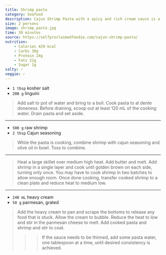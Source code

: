 ```yaml
---
title: Shrimp pasta
category: Seafood
description: Cajun Shrimp Pasta with a spicy and rich cream sauce is a quick and easy dinner recipe with just the right amount of kick!
size: 2 persons
image: shrimp_pasta.jpg
time: 30 minutes
source: https://selfproclaimedfoodie.com/cajun-shrimp-pasta/
nutrition:
	- Calories 429 kcal
	- Carbs 30g
	- Protein 24g
	- Fats 22g
	- Sugar 1g
salty: ✓
veggie: ✓
---
```


* `1 tbsp` kosher salt
* `200 g` linguini

> Add salt to pot of water and bring to a boil. Cook pasta to al dente doneness. Before draining, scoop out at least 120 mL of the cooking water. Drain pasta and set aside.

---

* `500 g` raw shrimp
* `2 tbsp` Cajun seasoning

> While the pasta is cooking, combine shrimp with cajun seasoning and olive oil in bowl. Toss to combine.

---

> Heat a large skillet over medium high heat. Add butter and melt. Add shrimp in a single layer and cook until golden brown on each side, turning only once. You may have to cook shrimp in two batches to allow enough room. Once done cooking, transfer cooked shrimp to a clean plate and reduce heat to medium low.

---

* `240 mL` heavy cream
* `50 g` parmesan, grated

> Add the heavy cream to pan and scrape the bottoms to release any food that is stuck. Allow the cream to bubble. Reduce the heat to low and stir in the parmesan cheese to melt. Add cooked pasta and shrimp and stir to coat. 
> 
>>>If the sauce needs to be thinned, add some pasta water, one tablespoon at a time, until desired consistency is achieved.
